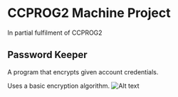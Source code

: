 # CCPROG2 Machine Project

In partial fulfilment of CCPROG2

## Password Keeper
A program that encrypts given account credentials.

Uses a basic encryption algorithm.
![Alt text](https://i.redd.it/q19wmify8i0b1.jpg)
